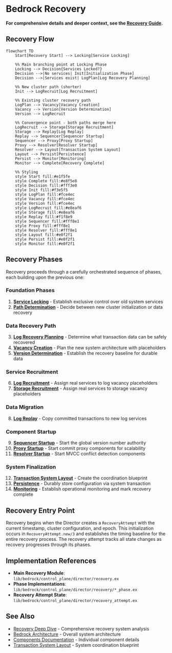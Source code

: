 # Bedrock Recovery

**For comprehensive details and deeper context, see the [Recovery Guide](../01-guides/recovery-guide.md).**

## Recovery Flow

```mermaid
flowchart TD
    Start[Recovery Start] --> Locking[Service Locking]
    
    %% Main branching point at Locking Phase
    Locking --> Decision{Services Locked?}
    Decision -->|No services| Init[Initialization Phase]
    Decision -->|Services exist| LogPlan[Log Recovery Planning]
    
    %% New cluster path (shorter)
    Init --> LogRecruit[Log Recruitment]
    
    %% Existing cluster recovery path
    LogPlan --> Vacancy[Vacancy Creation]
    Vacancy --> Version[Version Determination]
    Version --> LogRecruit
    
    %% Convergence point - both paths merge here
    LogRecruit --> Storage[Storage Recruitment]
    Storage --> Replay[Log Replay]
    Replay --> Sequencer[Sequencer Startup]
    Sequencer --> Proxy[Proxy Startup]
    Proxy --> Resolver[Resolver Startup]
    Resolver --> Layout[Transaction System Layout]
    Layout --> Persist[Persistence]
    Persist --> Monitor[Monitoring]
    Monitor --> Complete[Recovery Complete]
    
    %% Styling
    style Start fill:#e1f5fe
    style Complete fill:#e8f5e8
    style Decision fill:#fff3e0
    style Init fill:#f3e5f5
    style LogPlan fill:#fce4ec
    style Vacancy fill:#fce4ec
    style Version fill:#fce4ec
    style LogRecruit fill:#e8eaf6
    style Storage fill:#e8eaf6
    style Replay fill:#f1f8e9
    style Sequencer fill:#fff8e1
    style Proxy fill:#fff8e1
    style Resolver fill:#fff8e1
    style Layout fill:#e0f2f1
    style Persist fill:#e0f2f1
    style Monitor fill:#e0f2f1
```

## Recovery Phases

Recovery proceeds through a carefully orchestrated sequence of phases, each building upon the previous one:

### Foundation Phases
1. **[Service Locking](recovery/service-locking.md)** - Establish exclusive control over old system services
2. **[Path Determination](recovery/path-determination.md)** - Decide between new cluster initialization or data recovery

### Data Recovery Path
3. **[Log Recovery Planning](recovery/log-recovery-planning.md)** - Determine what transaction data can be safely recovered
4. **[Vacancy Creation](recovery/vacancy-creation.md)** - Plan the new system architecture with placeholders
5. **[Version Determination](recovery/version-determination.md)** - Establish the recovery baseline for durable data

### Service Recruitment
6. **[Log Recruitment](recovery/log-recruitment.md)** - Assign real services to log vacancy placeholders
7. **[Storage Recruitment](recovery/storage-recruitment.md)** - Assign real services to storage vacancy placeholders

### Data Migration
8. **[Log Replay](recovery/log-replay.md)** - Copy committed transactions to new log services

### Component Startup
9. **[Sequencer Startup](recovery/sequencer-startup.md)** - Start the global version number authority
10. **[Proxy Startup](recovery/proxy-startup.md)** - Start commit proxy components for scalability
11. **[Resolver Startup](recovery/resolver-startup.md)** - Start MVCC conflict detection components

### System Finalization
12. **[Transaction System Layout](recovery/transaction-system-layout.md)** - Create the coordination blueprint
13. **[Persistence](recovery/persistence.md)** - Durably store configuration via system transaction
14. **[Monitoring](recovery/monitoring.md)** - Establish operational monitoring and mark recovery complete

## Recovery Entry Point

Recovery begins when the Director creates a `RecoveryAttempt` with the current timestamp, cluster configuration, and epoch. This initialization occurs in `RecoveryAttempt.new/3` and establishes the timing baseline for the entire recovery process. The recovery attempt tracks all state changes as recovery progresses through its phases.

## Implementation References

- **Main Recovery Module**: `lib/bedrock/control_plane/director/recovery.ex`
- **Phase Implementations**: `lib/bedrock/control_plane/director/recovery/*_phase.ex`
- **Recovery Attempt State**: `lib/bedrock/control_plane/director/recovery_attempt.ex`

## See Also

- [Recovery Deep Dive](../deep-dives/recovery.md) - Comprehensive recovery system analysis
- [Bedrock Architecture](../deep-dives/architecture.md) - Overall system architecture
- [Components Documentation](../components/) - Individual component details
- [Transaction System Layout](transaction-system-layout.md) - System coordination blueprint